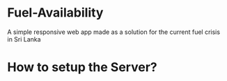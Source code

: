 # Fuel-Availability

A simple responsive web app made as a solution for the current fuel crisis in Sri Lanka

# How to setup the Server?
